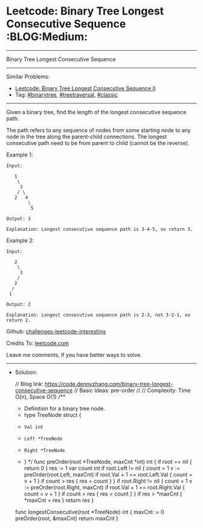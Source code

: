 
# Leetcode: Binary Tree Longest Consecutive Sequence     :BLOG:Medium:

---

Binary Tree Longest Consecutive Sequence  

---

Similar Problems:  

-   [Leetcode: Binary Tree Longest Consecutive Sequence II](https://code.dennyzhang.com/binary-tree-longest-consecutive-sequence-ii)
-   Tag: [#binarytree](https://code.dennyzhang.com/tag/binarytree), [#treetraversal](https://code.dennyzhang.com/tag/treetraversal), [#classic](https://code.dennyzhang.com/tag/classic)

---

Given a binary tree, find the length of the longest consecutive sequence path.  

The path refers to any sequence of nodes from some starting node to any node in the tree along the parent-child connections. The longest consecutive path need to be from parent to child (cannot be the reverse).  

Example 1:  

    Input:
    
       1
        \
         3
        / \
       2   4
            \
             5
    
    Output: 3
    
    Explanation: Longest consecutive sequence path is 3-4-5, so return 3.

Example 2:  

    Input:
    
       2
        \
         3
        / 
       2    
      / 
     1
    
    Output: 2 
    
    Explanation: Longest consecutive sequence path is 2-3, not 3-2-1, so return 2.

Github: [challenges-leetcode-interesting](https://github.com/DennyZhang/challenges-leetcode-interesting/tree/master/binary-tree-longest-consecutive-sequence)  

Credits To: [leetcode.com](https://leetcode.com/problems/binary-tree-longest-consecutive-sequence/description/)  

Leave me comments, if you have better ways to solve.  

---

-   Solution:

    // Blog link: https://code.dennyzhang.com/binary-tree-longest-consecutive-sequence
    // Basic Ideas: pre-order
    //
    // Complexity: Time O(n), Space O(1)
    /**
     * Definition for a binary tree node.
     * type TreeNode struct {
     *     Val int
     *     Left *TreeNode
     *     Right *TreeNode
     * }
     */
    func preOrder(root *TreeNode, maxCnt *int) int {
        if root == nil { return 0 }
        res := 1
        var count int
        if root.Left != nil {
    	count = 1
    	v := preOrder(root.Left, maxCnt)
    	if root.Val + 1 == root.Left.Val {  count = v + 1 }
    	if count > res { res = count }
        }
        if root.Right != nil {
    	count = 1
    	v := preOrder(root.Right, maxCnt)
    	if root.Val + 1 == root.Right.Val {  count = v + 1 }
    	if count > res { res = count }
        }
        if res > *maxCnt { *maxCnt = res }
        return res
    }
    
    func longestConsecutive(root *TreeNode) int {
        maxCnt := 0
        preOrder(root, &maxCnt)
        return maxCnt
    }

